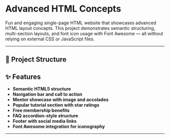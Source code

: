 # Advanced HTML Concepts

Fun and engaging single-page HTML website that showcases advanced HTML layout concepts. This project demonstrates semantic structuring, multi-section layouts, and font icon usage with Font Awesome — all without relying on external CSS or JavaScript files.

---

## 📁 Project Structure

## ✨ Features

- **Semantic HTML5 structure**
- **Navigation bar and call to action**
- **Mentor showcase with image and accolades**
- **Popular tutorial section with star ratings**
- **Free membership benefits**
- **FAQ accordion-style structure**
- **Footer with social media links**
- **Font Awesome integration for iconography**

---
